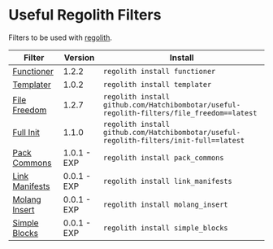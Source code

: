 # Useful Regolith Filters
Filters to be used with [regolith](https://bedrock-oss.github.io/regolith/).

| Filter                             | Version     | Install                                                                                   |
|------------------------------------|-------------|-------------------------------------------------------------------------------------------|
| [Functioner](./functioner)         | 1.2.2       | `regolith install functioner`                                                             |
| [Templater](./templater)           | 1.0.2       | `regolith install templater`                                                              |
| [File Freedom](./file_freedom)     | 1.2.7      | `regolith install github.com/Hatchibombotar/useful-regolith-filters/file_freedom==latest` |
| [Full Init](./init-full)           | 1.1.0       | `regolith install github.com/Hatchibombotar/useful-regolith-filters/init-full==latest`    |
| [Pack Commons](./pack_commons)     | 1.0.1 - EXP | `regolith install pack_commons`                                                           |
| [Link Manifests](./link_manifests) | 0.0.1 - EXP | `regolith install link_manifests`                                                         |
| [Molang Insert](./molang_insert)   | 0.0.1 - EXP | `regolith install molang_insert`                                                          |
| [Simple Blocks](./simple_blocks)   | 0.0.1 - EXP | `regolith install simple_blocks`                                                          |